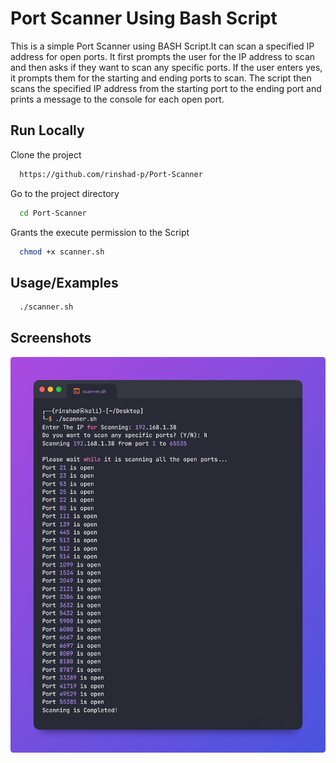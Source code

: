 
# Port Scanner Using Bash Script
This is a simple Port Scanner using BASH Script.It can scan a specified IP address for open ports. It first prompts the user for the IP address to scan and then asks if they want to scan any specific ports. If the user enters yes, it prompts them for the starting and ending ports to scan. The script then scans the specified IP address from the starting port to the ending port and prints a message to the console for each open port.
## Run Locally  
Clone the project  

~~~bash  
  https://github.com/rinshad-p/Port-Scanner
~~~

Go to the project directory  

~~~bash  
  cd Port-Scanner
~~~

Grants the execute permission to the  Script

~~~bash  
  chmod +x scanner.sh
~~~

## Usage/Examples  
~~~bash  
  ./scanner.sh
~~~



## Screenshots  
![App Screenshot](scanner.png)  
